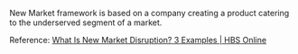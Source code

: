 New Market framework is based on a company creating a product catering to the underserved segment of a market. 

Reference: [What Is New Market Disruption? 3 Examples | HBS Online](https://online.hbs.edu/blog/post/new-market-disruption)
